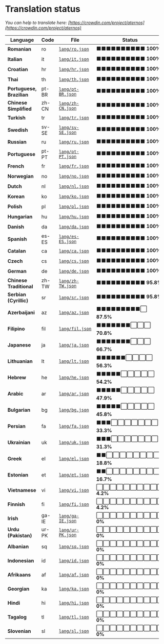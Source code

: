 # Translation status
*You can help to translate here: [https://crowdin.com/project/aternos](https://crowdin.com/project/aternos)*

Language | Code | File | Status | Translate
--- | --- | --- | --- | ---
**Romanian** | ro | [`lang/ro.json`](lang/ro.json) | ⬛⬛⬛⬛⬛⬛⬛⬛⬛⬛ **100%** | [Translate](https://crowdin.com/project/aternos/ro)
**Italian** | it | [`lang/it.json`](lang/it.json) | ⬛⬛⬛⬛⬛⬛⬛⬛⬛⬛ **100%** | [Translate](https://crowdin.com/project/aternos/it)
**Croatian** | hr | [`lang/hr.json`](lang/hr.json) | ⬛⬛⬛⬛⬛⬛⬛⬛⬛⬛ **100%** | [Translate](https://crowdin.com/project/aternos/hr)
**Thai** | th | [`lang/th.json`](lang/th.json) | ⬛⬛⬛⬛⬛⬛⬛⬛⬛⬛ **100%** | [Translate](https://crowdin.com/project/aternos/th)
**Portuguese, Brazilian** | pt-BR | [`lang/pt-BR.json`](lang/pt-BR.json) | ⬛⬛⬛⬛⬛⬛⬛⬛⬛⬛ **100%** | [Translate](https://crowdin.com/project/aternos/pt-BR)
**Chinese Simplified** | zh-CN | [`lang/zh-CN.json`](lang/zh-CN.json) | ⬛⬛⬛⬛⬛⬛⬛⬛⬛⬛ **100%** | [Translate](https://crowdin.com/project/aternos/zh-CN)
**Turkish** | tr | [`lang/tr.json`](lang/tr.json) | ⬛⬛⬛⬛⬛⬛⬛⬛⬛⬛ **100%** | [Translate](https://crowdin.com/project/aternos/tr)
**Swedish** | sv-SE | [`lang/sv-SE.json`](lang/sv-SE.json) | ⬛⬛⬛⬛⬛⬛⬛⬛⬛⬛ **100%** | [Translate](https://crowdin.com/project/aternos/sv-SE)
**Russian** | ru | [`lang/ru.json`](lang/ru.json) | ⬛⬛⬛⬛⬛⬛⬛⬛⬛⬛ **100%** | [Translate](https://crowdin.com/project/aternos/ru)
**Portuguese** | pt-PT | [`lang/pt-PT.json`](lang/pt-PT.json) | ⬛⬛⬛⬛⬛⬛⬛⬛⬛⬛ **100%** | [Translate](https://crowdin.com/project/aternos/pt-PT)
**French** | fr | [`lang/fr.json`](lang/fr.json) | ⬛⬛⬛⬛⬛⬛⬛⬛⬛⬛ **100%** | [Translate](https://crowdin.com/project/aternos/fr)
**Norwegian** | no | [`lang/no.json`](lang/no.json) | ⬛⬛⬛⬛⬛⬛⬛⬛⬛⬛ **100%** | [Translate](https://crowdin.com/project/aternos/no)
**Dutch** | nl | [`lang/nl.json`](lang/nl.json) | ⬛⬛⬛⬛⬛⬛⬛⬛⬛⬛ **100%** | [Translate](https://crowdin.com/project/aternos/nl)
**Korean** | ko | [`lang/ko.json`](lang/ko.json) | ⬛⬛⬛⬛⬛⬛⬛⬛⬛⬛ **100%** | [Translate](https://crowdin.com/project/aternos/ko)
**Polish** | pl | [`lang/pl.json`](lang/pl.json) | ⬛⬛⬛⬛⬛⬛⬛⬛⬛⬛ **100%** | [Translate](https://crowdin.com/project/aternos/pl)
**Hungarian** | hu | [`lang/hu.json`](lang/hu.json) | ⬛⬛⬛⬛⬛⬛⬛⬛⬛⬛ **100%** | [Translate](https://crowdin.com/project/aternos/hu)
**Danish** | da | [`lang/da.json`](lang/da.json) | ⬛⬛⬛⬛⬛⬛⬛⬛⬛⬛ **100%** | [Translate](https://crowdin.com/project/aternos/da)
**Spanish** | es-ES | [`lang/es-ES.json`](lang/es-ES.json) | ⬛⬛⬛⬛⬛⬛⬛⬛⬛⬛ **100%** | [Translate](https://crowdin.com/project/aternos/es-ES)
**Catalan** | ca | [`lang/ca.json`](lang/ca.json) | ⬛⬛⬛⬛⬛⬛⬛⬛⬛⬛ **100%** | [Translate](https://crowdin.com/project/aternos/ca)
**Czech** | cs | [`lang/cs.json`](lang/cs.json) | ⬛⬛⬛⬛⬛⬛⬛⬛⬛⬛ **100%** | [Translate](https://crowdin.com/project/aternos/cs)
**German** | de | [`lang/de.json`](lang/de.json) | ⬛⬛⬛⬛⬛⬛⬛⬛⬛⬛ **100%** | [Translate](https://crowdin.com/project/aternos/de)
**Chinese Traditional** | zh-TW | [`lang/zh-TW.json`](lang/zh-TW.json) | ⬛⬛⬛⬛⬛⬛⬛⬛⬛⬛ **95.8%** | [Translate](https://crowdin.com/project/aternos/zh-TW)
**Serbian (Cyrillic)** | sr | [`lang/sr.json`](lang/sr.json) | ⬛⬛⬛⬛⬛⬛⬛⬛⬛⬛ **95.8%** | [Translate](https://crowdin.com/project/aternos/sr)
**Azerbaijani** | az | [`lang/az.json`](lang/az.json) | ⬛⬛⬛⬛⬛⬛⬛⬛⬛⬜ **87.5%** | [Translate](https://crowdin.com/project/aternos/az)
**Filipino** | fil | [`lang/fil.json`](lang/fil.json) | ⬛⬛⬛⬛⬛⬛⬛⬜⬜⬜ **70.8%** | [Translate](https://crowdin.com/project/aternos/fil)
**Japanese** | ja | [`lang/ja.json`](lang/ja.json) | ⬛⬛⬛⬛⬛⬛⬛⬜⬜⬜ **66.7%** | [Translate](https://crowdin.com/project/aternos/ja)
**Lithuanian** | lt | [`lang/lt.json`](lang/lt.json) | ⬛⬛⬛⬛⬛⬛⬜⬜⬜⬜ **56.3%** | [Translate](https://crowdin.com/project/aternos/lt)
**Hebrew** | he | [`lang/he.json`](lang/he.json) | ⬛⬛⬛⬛⬛⬜⬜⬜⬜⬜ **54.2%** | [Translate](https://crowdin.com/project/aternos/he)
**Arabic** | ar | [`lang/ar.json`](lang/ar.json) | ⬛⬛⬛⬛⬛⬜⬜⬜⬜⬜ **47.9%** | [Translate](https://crowdin.com/project/aternos/ar)
**Bulgarian** | bg | [`lang/bg.json`](lang/bg.json) | ⬛⬛⬛⬛⬛⬜⬜⬜⬜⬜ **45.8%** | [Translate](https://crowdin.com/project/aternos/bg)
**Persian** | fa | [`lang/fa.json`](lang/fa.json) | ⬛⬛⬛⬜⬜⬜⬜⬜⬜⬜ **33.3%** | [Translate](https://crowdin.com/project/aternos/fa)
**Ukrainian** | uk | [`lang/uk.json`](lang/uk.json) | ⬛⬛⬛⬜⬜⬜⬜⬜⬜⬜ **31.3%** | [Translate](https://crowdin.com/project/aternos/uk)
**Greek** | el | [`lang/el.json`](lang/el.json) | ⬛⬛⬜⬜⬜⬜⬜⬜⬜⬜ **18.8%** | [Translate](https://crowdin.com/project/aternos/el)
**Estonian** | et | [`lang/et.json`](lang/et.json) | ⬛⬛⬜⬜⬜⬜⬜⬜⬜⬜ **16.7%** | [Translate](https://crowdin.com/project/aternos/et)
**Vietnamese** | vi | [`lang/vi.json`](lang/vi.json) | ⬜⬜⬜⬜⬜⬜⬜⬜⬜⬜ **4.2%** | [Translate](https://crowdin.com/project/aternos/vi)
**Finnish** | fi | [`lang/fi.json`](lang/fi.json) | ⬜⬜⬜⬜⬜⬜⬜⬜⬜⬜ **4.2%** | [Translate](https://crowdin.com/project/aternos/fi)
**Irish** | ga-IE | [`lang/ga-IE.json`](lang/ga-IE.json) | ⬜⬜⬜⬜⬜⬜⬜⬜⬜⬜ **0%** | [Translate](https://crowdin.com/project/aternos/ga-IE)
**Urdu (Pakistan)** | ur-PK | [`lang/ur-PK.json`](lang/ur-PK.json) | ⬜⬜⬜⬜⬜⬜⬜⬜⬜⬜ **0%** | [Translate](https://crowdin.com/project/aternos/ur-PK)
**Albanian** | sq | [`lang/sq.json`](lang/sq.json) | ⬜⬜⬜⬜⬜⬜⬜⬜⬜⬜ **0%** | [Translate](https://crowdin.com/project/aternos/sq)
**Indonesian** | id | [`lang/id.json`](lang/id.json) | ⬜⬜⬜⬜⬜⬜⬜⬜⬜⬜ **0%** | [Translate](https://crowdin.com/project/aternos/id)
**Afrikaans** | af | [`lang/af.json`](lang/af.json) | ⬜⬜⬜⬜⬜⬜⬜⬜⬜⬜ **0%** | [Translate](https://crowdin.com/project/aternos/af)
**Georgian** | ka | [`lang/ka.json`](lang/ka.json) | ⬜⬜⬜⬜⬜⬜⬜⬜⬜⬜ **0%** | [Translate](https://crowdin.com/project/aternos/ka)
**Hindi** | hi | [`lang/hi.json`](lang/hi.json) | ⬜⬜⬜⬜⬜⬜⬜⬜⬜⬜ **0%** | [Translate](https://crowdin.com/project/aternos/hi)
**Tagalog** | tl | [`lang/tl.json`](lang/tl.json) | ⬜⬜⬜⬜⬜⬜⬜⬜⬜⬜ **0%** | [Translate](https://crowdin.com/project/aternos/tl)
**Slovenian** | sl | [`lang/sl.json`](lang/sl.json) | ⬜⬜⬜⬜⬜⬜⬜⬜⬜⬜ **0%** | [Translate](https://crowdin.com/project/aternos/sl)
